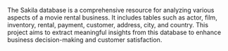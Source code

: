 The Sakila database is a comprehensive resource for analyzing various aspects of a movie rental business. It includes tables such as actor, film, inventory, rental, payment, customer, address, city, and country. This project aims to extract meaningful insights from this database to enhance business decision-making and customer satisfaction.
